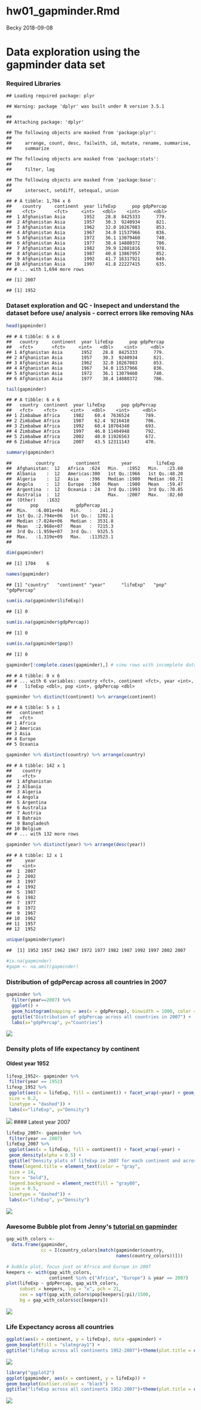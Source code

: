 hw01\_gapminder.Rmd
================
Becky
2018-09-08

Data exploration using the gapminder data set
=============================================

### Required Libraries

    ## Loading required package: plyr

    ## Warning: package 'dplyr' was built under R version 3.5.1

    ## 
    ## Attaching package: 'dplyr'

    ## The following objects are masked from 'package:plyr':
    ## 
    ##     arrange, count, desc, failwith, id, mutate, rename, summarise,
    ##     summarize

    ## The following objects are masked from 'package:stats':
    ## 
    ##     filter, lag

    ## The following objects are masked from 'package:base':
    ## 
    ##     intersect, setdiff, setequal, union

    ## # A tibble: 1,704 x 6
    ##    country     continent  year lifeExp      pop gdpPercap
    ##    <fct>       <fct>     <int>   <dbl>    <int>     <dbl>
    ##  1 Afghanistan Asia       1952    28.8  8425333      779.
    ##  2 Afghanistan Asia       1957    30.3  9240934      821.
    ##  3 Afghanistan Asia       1962    32.0 10267083      853.
    ##  4 Afghanistan Asia       1967    34.0 11537966      836.
    ##  5 Afghanistan Asia       1972    36.1 13079460      740.
    ##  6 Afghanistan Asia       1977    38.4 14880372      786.
    ##  7 Afghanistan Asia       1982    39.9 12881816      978.
    ##  8 Afghanistan Asia       1987    40.8 13867957      852.
    ##  9 Afghanistan Asia       1992    41.7 16317921      649.
    ## 10 Afghanistan Asia       1997    41.8 22227415      635.
    ## # ... with 1,694 more rows

    ## [1] 2007

    ## [1] 1952

### Dataset exploration and QC - Insepect and understand the dataset before use/ analysis - correct errors like removing NAs

``` r
head(gapminder)
```

    ## # A tibble: 6 x 6
    ##   country     continent  year lifeExp      pop gdpPercap
    ##   <fct>       <fct>     <int>   <dbl>    <int>     <dbl>
    ## 1 Afghanistan Asia       1952    28.8  8425333      779.
    ## 2 Afghanistan Asia       1957    30.3  9240934      821.
    ## 3 Afghanistan Asia       1962    32.0 10267083      853.
    ## 4 Afghanistan Asia       1967    34.0 11537966      836.
    ## 5 Afghanistan Asia       1972    36.1 13079460      740.
    ## 6 Afghanistan Asia       1977    38.4 14880372      786.

``` r
tail(gapminder)
```

    ## # A tibble: 6 x 6
    ##   country  continent  year lifeExp      pop gdpPercap
    ##   <fct>    <fct>     <int>   <dbl>    <int>     <dbl>
    ## 1 Zimbabwe Africa     1982    60.4  7636524      789.
    ## 2 Zimbabwe Africa     1987    62.4  9216418      706.
    ## 3 Zimbabwe Africa     1992    60.4 10704340      693.
    ## 4 Zimbabwe Africa     1997    46.8 11404948      792.
    ## 5 Zimbabwe Africa     2002    40.0 11926563      672.
    ## 6 Zimbabwe Africa     2007    43.5 12311143      470.

``` r
summary(gapminder)
```

    ##         country        continent        year         lifeExp     
    ##  Afghanistan:  12   Africa  :624   Min.   :1952   Min.   :23.60  
    ##  Albania    :  12   Americas:300   1st Qu.:1966   1st Qu.:48.20  
    ##  Algeria    :  12   Asia    :396   Median :1980   Median :60.71  
    ##  Angola     :  12   Europe  :360   Mean   :1980   Mean   :59.47  
    ##  Argentina  :  12   Oceania : 24   3rd Qu.:1993   3rd Qu.:70.85  
    ##  Australia  :  12                  Max.   :2007   Max.   :82.60  
    ##  (Other)    :1632                                                
    ##       pop              gdpPercap       
    ##  Min.   :6.001e+04   Min.   :   241.2  
    ##  1st Qu.:2.794e+06   1st Qu.:  1202.1  
    ##  Median :7.024e+06   Median :  3531.8  
    ##  Mean   :2.960e+07   Mean   :  7215.3  
    ##  3rd Qu.:1.959e+07   3rd Qu.:  9325.5  
    ##  Max.   :1.319e+09   Max.   :113523.1  
    ## 

``` r
dim(gapminder)
```

    ## [1] 1704    6

``` r
names(gapminder)
```

    ## [1] "country"   "continent" "year"      "lifeExp"   "pop"       "gdpPercap"

``` r
sum(is.na(gapminder$lifeExp))
```

    ## [1] 0

``` r
sum(is.na(gapminder$gdpPercap))
```

    ## [1] 0

``` r
sum(is.na(gapminder$pop))
```

    ## [1] 0

``` r
gapminder[!complete.cases(gapminder),] # view rows with incomplete data
```

    ## # A tibble: 0 x 6
    ## # ... with 6 variables: country <fct>, continent <fct>, year <int>,
    ## #   lifeExp <dbl>, pop <int>, gdpPercap <dbl>

``` r
gapminder %>% distinct(continent) %>% arrange(continent)
```

    ## # A tibble: 5 x 1
    ##   continent
    ##   <fct>    
    ## 1 Africa   
    ## 2 Americas 
    ## 3 Asia     
    ## 4 Europe   
    ## 5 Oceania

``` r
gapminder %>% distinct(country) %>% arrange(country)
```

    ## # A tibble: 142 x 1
    ##    country    
    ##    <fct>      
    ##  1 Afghanistan
    ##  2 Albania    
    ##  3 Algeria    
    ##  4 Angola     
    ##  5 Argentina  
    ##  6 Australia  
    ##  7 Austria    
    ##  8 Bahrain    
    ##  9 Bangladesh 
    ## 10 Belgium    
    ## # ... with 132 more rows

``` r
gapminder %>% distinct(year) %>% arrange(desc(year))
```

    ## # A tibble: 12 x 1
    ##     year
    ##    <int>
    ##  1  2007
    ##  2  2002
    ##  3  1997
    ##  4  1992
    ##  5  1987
    ##  6  1982
    ##  7  1977
    ##  8  1972
    ##  9  1967
    ## 10  1962
    ## 11  1957
    ## 12  1952

``` r
unique(gapminder$year)
```

    ##  [1] 1952 1957 1962 1967 1972 1977 1982 1987 1992 1997 2002 2007

``` r
#is.na(gapminder)
#gapm <- na.omit(gapminder)
```

### Distribution of gdpPercap across all countries in 2007

``` r
gapminder %>%
  filter(year==2007) %>%
  ggplot() + 
  geom_histogram(mapping = aes(x = gdpPercap), binwidth = 1000, color = "black") +
  ggtitle("Distribution of gdpPercap across all countries in 2007") +
  labs(x="gdpPercap", y="Countries")
```

![](hw01_gapminder_files/figure-markdown_github/unnamed-chunk-3-1.png)

### Density plots of life expectancy by continent

#### Oldest year 1952

``` r
lifexp_1952<- gapminder %>% 
 filter(year == 1952) 
lifexp_1952 %>%
 ggplot(aes(x = lifeExp, fill = continent)) + facet_wrap(~year) + geom_density(alpha = 0.5) + ggtitle("Density plots of lifeExp in 1952 for each continent and across all countries") + theme(legend.title = element_text(color = "gray", size = 14, face = "bold"), legend.background = element_rect(fill = "gray80",
 size = 0.2,
 linetype = "dashed")) +
 labs(x="lifeExp", y="Density")
```

![](hw01_gapminder_files/figure-markdown_github/unnamed-chunk-4-1.png) \#\#\#\# Latest year 2007

``` r
lifeExp_2007<- gapminder %>% 
 filter(year == 2007) 
lifeExp_2007 %>%
 ggplot(aes(x = lifeExp, fill = continent)) + facet_wrap(~year) + 
 geom_density(alpha = 0.5) +
 ggtitle("Density plots of lifeExp in 2007 for each continent and across all countries") +
 theme(legend.title = element_text(color = "gray",
 size = 14,
 face = "bold"),
 legend.background = element_rect(fill = "gray80",
 size = 0.5,
 linetype = "dashed")) +
 labs(x="lifeExp", y="Density")
```

![](hw01_gapminder_files/figure-markdown_github/unnamed-chunk-5-1.png)

### Awesome Bubble plot from Jenny's [tutorial on gapminder](https://cran.r-project.org/web/packages/gapminder/README.html)

``` r
gap_with_colors <-
  data.frame(gapminder,
             cc = I(country_colors[match(gapminder$country,
                                         names(country_colors))]))

# bubble plot, focus just on Africa and Europe in 2007
keepers <- with(gap_with_colors,
                continent %in% c("Africa", "Europe") & year == 2007)
plot(lifeExp ~ gdpPercap, gap_with_colors,
     subset = keepers, log = "x", pch = 21,
     cex = sqrt(gap_with_colors$pop[keepers]/pi)/1500,
     bg = gap_with_colors$cc[keepers])
```

![](hw01_gapminder_files/figure-markdown_github/unnamed-chunk-6-1.png)

### Life Expectancy across all countries

``` r
ggplot(aes(x = continent, y = lifeExp), data =gapminder) +
geom_boxplot(fill = "slategray1") +
ggtitle("lifeExp across all continents 1952-2007")+theme(plot.title = element_text(hjust = 0.5))
```

![](hw01_gapminder_files/figure-markdown_github/unnamed-chunk-7-1.png)

``` r
library("ggplot2")
ggplot(gapminder, aes(x = continent, y = lifeExp)) +
geom_boxplot(outlier.colour = "black") +
ggtitle("lifeExp across all continents 1952-2007")+theme(plot.title = element_text(hjust = 0.5))
```

![](hw01_gapminder_files/figure-markdown_github/unnamed-chunk-7-2.png)
